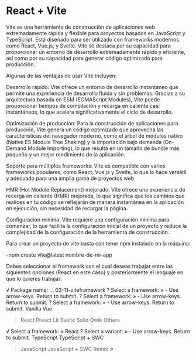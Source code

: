 # React + Vite

Vite es una herramienta de construcción de aplicaciones web extremadamente rápida y flexible para proyectos basados en JavaScript y TypeScript. Está diseñado para ser utilizado con frameworks modernos como React, Vue.js, y Svelte. Vite se destaca por su capacidad para proporcionar un entorno de desarrollo extremadamente rápido y eficiente, así como por su capacidad para generar código optimizado para producción.

Algunas de las ventajas de usar Vite incluyen:

Desarrollo rápido: Vite ofrece un entorno de desarrollo instantáneo que permite una experiencia de desarrollo fluida y sin problemas. Gracias a su arquitectura basada en ESM (ECMAScript Modules), Vite puede proporcionar tiempos de compilación y recarga en caliente casi instantáneos, lo que acelera significativamente el ciclo de desarrollo.

Optimización de producción: Para la construcción de aplicaciones para producción, Vite genera un código optimizado que aprovecha las características del navegador moderno, como el árbol de módulos nativo (Native ES Module Tree Shaking) y la importación bajo demanda (On-Demand Module Importing), lo que resulta en un tamaño de bundle más pequeño y un mejor rendimiento de la aplicación.

Soporte para múltiples frameworks: Vite es compatible con varios frameworks populares, como React, Vue.js y Svelte, lo que lo hace versátil y adecuado para una amplia gama de proyectos web.

HMR (Hot Module Replacement) mejorado: Vite ofrece una experiencia de recarga en caliente (HMR) mejorada, lo que significa que los cambios que realices en tu código se reflejarán de manera instantánea en la aplicación en ejecución, sin necesidad de recargar la página.

Configuración mínima: Vite requiere una configuración mínima para comenzar, lo que facilita la configuración inicial de un proyecto y reduce la complejidad de la configuración de la herramienta de construcción.

Para crear un proyecto de vite basta con tener npm instalado en la máquina:

-npm create vite@latest nombre-de-mi-app

Debes seleccionar el framework con el cual deseas trabajar entre las siguientes opciones (React en este caso) y posteriormente el lenguaje en que lo quieres trabajar:

√ Package name: ... 03-11-viteframework
? Select a framework: » - Use arrow-keys. Return to submit.
? Select a framework: » - Use arrow-keys. Return to submit.
? Select a framework: » - Use arrow-keys. Return to submit.
    Vanilla
    Vue
>   React
    Preact
    Lit
    Svelte
    Solid
    Qwik
    Others

√ Select a framework: » React
? Select a variant: » - Use arrow-keys. Return to submit.
    TypeScript
    TypeScript + SWC
>   JavaScript
    JavaScript + SWC
    Remix ↗

